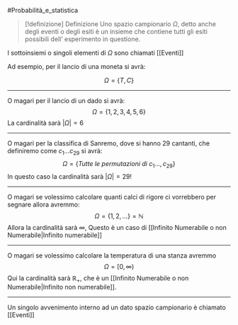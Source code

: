 #Probabilità_e_statistica
>[!definizione] Definizione
>Uno spazio campionario $\Omega$, detto anche degli eventi o degli esiti è un insieme che contiene tutti gli esiti possibili dell’ esperimento in questione.
>

I sottoinsiemi o singoli elementi di $\Omega$ sono chiamati [[Eventi]]


Ad esempio, per il lancio di una moneta si avrà:

$$\Omega=\{T,C\}$$

----

O magari per il lancio di un dado si avrà:
$$\Omega=\{1,2,3,4,5,6\}$$
La cardinalità sarà $|\Omega|=6$

---

O magari per la classifica di Sanremo, dove si hanno 29 cantanti, che definiremo come $c_{1}\dots c_{29}$ si avrà:
$$\Omega=\{Tutte \ le \ permutazioni\ di\ c_{1}\dots,c_{29}\}$$
In questo caso la cardinalità sarà $|\Omega|=29!$

---

O magari se volessimo calcolare quanti calci di rigore ci vorrebbero per segnare allora avremmo:
$$\Omega =\{1,2,\dots\}=\mathbb{N}$$
Allora la cardinalità sarà $\infty$, Questo è un caso di [[Infinito Numerabile o non Numerabile|Infinito numerabile]]

---

O magari se volessimo calcolare la temperatura di una stanza avremmo
$$\Omega=[0,\infty)$$
Qui la cardinalità sarà $\mathbb{R_{+}}$, che è un [[Infinito Numerabile o non Numerabile|Infinito non numerabile]].

---

Un singolo avvenimento interno ad un dato spazio campionario è chiamato [[Eventi]]